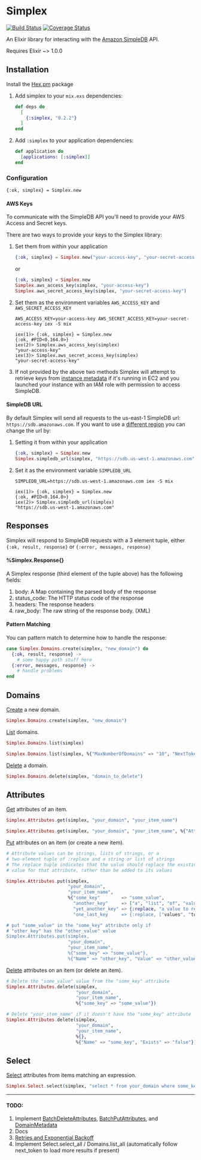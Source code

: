 # Simplex

[![Build Status](https://travis-ci.org/adamkittelson/simplex.svg)](https://travis-ci.org/adamkittelson/simplex)
[![Coverage Status](https://img.shields.io/coveralls/adamkittelson/simplex.svg)](https://coveralls.io/r/adamkittelson/simplex)

An Elixir library for interacting with the [Amazon SimpleDB](http://aws.amazon.com/simpledb/) API.

Requires Elixir ~> 1.0.0

## Installation

Install the [Hex.pm](http://hex.pm) package

1. Add simplex to your `mix.exs` dependencies:

    ```elixir
    def deps do
      [
        {:simplex, "0.2.2"}
      ]
    end
    ```

2. Add `:simplex` to your application dependencies:

    ```elixir
    def application do
      [applications: [:simplex]]
    end
    ```

### Configuration

`{:ok, simplex} = Simplex.new`

#### AWS Keys

To communicate with the SimpleDB API you'll need to provide your AWS Access and Secret keys.

There are two ways to provide your keys to the Simplex library:

1. Set them from within your application
    ```elixir
    {:ok, simplex} = Simplex.new("your-access-key", "your-secret-access-key")
    ```

    or

    ```elixir
    {:ok, simplex} = Simplex.new
    Simplex.aws_access_key(simplex, "your-access-key")
    Simplex.aws_secret_access_key(simplex, "your-secret-access-key")
    ```

2. Set them as the environment variables `AWS_ACCESS_KEY` and `AWS_SECRET_ACCESS_KEY`
    ```
    AWS_ACCESS_KEY=your-access-key AWS_SECRET_ACCESS_KEY=your-secret-access-key iex -S mix
    
    iex(1)> {:ok, simplex} = Simplex.new
    {:ok, #PID<0.164.0>}
    iex(2)> Simplex.aws_access_key(simplex)
    "your-access-key"
    iex(3)> Simplex.aws_secret_access_key(simplex)
    "your-secret-access-key"
    
    ```

3. If not provided by the above two methods Simplex will attempt to retrieve keys from [instance metadata](http://docs.aws.amazon.com/AWSEC2/latest/UserGuide/iam-roles-for-amazon-ec2.html) if it's running in EC2 and you launched your instance with an IAM role with permission to access SimpleDB.

#### SimpleDB URL

By default Simplex will send all requests to the us-east-1 SimpleDB url: `https://sdb.amazonaws.com`. If you want to use a [different region](http://docs.aws.amazon.com/general/latest/gr/rande.html#sdb_region) you can change the url by:

1. Setting it from within your application
    ```elixir
    {:ok, simplex} = Simplex.new
    Simplex.simpledb_url(simplex, "https://sdb.us-west-1.amazonaws.com") 
    ```

2. Set it as the environment variable `SIMPLEDB_URL`
    ```
    SIMPLEDB_URL=https://sdb.us-west-1.amazonaws.com iex -S mix
    
    iex(1)> {:ok, simplex} = Simplex.new
    {:ok, #PID<0.164.0>}
    iex(2)> Simplex.simpledb_url(simplex)
    "https://sdb.us-west-1.amazonaws.com"
    ```

## Responses

Simplex will respond to SimpleDB requests with a 3 element tuple, either `{:ok, result, response}` or `{:error, messages, response}`

#### %Simplex.Response{}

A Simplex response (third element of the tuple above) has the following fields:

1. body: A Map containing the parsed body of the response
2. status_code: The HTTP status code of the response
3. headers: The response headers
4. raw_body: The raw string of the response body. (XML)

#### Pattern Matching

You can pattern match to determine how to handle the response:

  ```elixir
  case Simplex.Domains.create(simplex, "new_domain") do
    {:ok, result, response} ->
      # some happy path stuff here
    {:error, messages, response} ->
      # handle problems
  end
  ```

## Domains

[Create](http://docs.aws.amazon.com/AmazonSimpleDB/latest/DeveloperGuide/SDB_API_CreateDomain.html) a new domain.

  ````elixir
  Simplex.Domains.create(simplex, "new_domain")
  ````

[List](http://docs.aws.amazon.com/AmazonSimpleDB/latest/DeveloperGuide/SDB_API_ListDomains.html) domains.

  ````elixir
  Simplex.Domains.list(simplex)

  Simplex.Domains.list(simplex, %{"MaxNumberOfDomains" => "10", "NextToken" => "token-from-previous-list-response"})
  ````

[Delete](http://docs.aws.amazon.com/AmazonSimpleDB/latest/DeveloperGuide/SDB_API_DeleteDomain.html) a domain.

  ````elixir
  Simplex.Domains.delete(simplex, "domain_to_delete")
  ````

## Attributes

[Get](http://docs.aws.amazon.com/AmazonSimpleDB/latest/DeveloperGuide/SDB_API_GetAttributes.html) attributes of an item.

  ````elixir
  Simplex.Attributes.get(simplex, "your_domain", "your_item_name")

  Simplex.Attributes.get(simplex, "your_domain", "your_item_name", %{"AttributeName" => "some_attribute", "ConsistentRead" => "true"})
  ````

[Put](http://docs.aws.amazon.com/AmazonSimpleDB/latest/DeveloperGuide/SDB_API_PutAttributes.html) attributes on an item (or create a new item).

  ````elixir
  # Attribute values can be strings, lists of strings, or a
  # two-element tuple of :replace and a string or list of strings
  # The replace tuple indicates that the value should replace the existing
  # value for that attribute, rather than be added to its values

  Simplex.Attributes.put(simplex, 
                         "your_domain",
                         "your_item_name",
                         %{"some_key"        => "some_value",
                           "another_key"     => ["a", "list", "of", "values"],
                           "yet_another_key" => {:replace, "a value to replace the existing value(s) of yet_another_key"},
                           "one_last_key     => {:replace, ["values", "to", "replace", "one_last_key's", "previous", "value(s)"]}})

  # put "some_value" in the "some_key" attribute only if
  # "other_key" has the "other_value" value
  Simplex.Attributes.put(simplex, 
                         "your_domain",
                         "your_item_name",
                         %{"some_key" => "some_value"},
                         %{"Name" => "other_key", "Value" => "other_value"})
  ````

[Delete](http://docs.aws.amazon.com/AmazonSimpleDB/latest/DeveloperGuide/SDB_API_DeleteAttributes.html) attributes on an item (or delete an item).

  ````elixir
  # Delete the "some_value" value from the "some_key" attribute
  Simplex.Attributes.delete(simplex, 
                            "your_domain",
                            "your_item_name",
                            %{"some_key" => "some_value"})

  # Delete "your_item_name" if it doesn't have the "some_key" attribute
  Simplex.Attributes.delete(simplex, 
                            "your_domain",
                            "your_item_name",
                            %{},
                            %{"Name" => "some_key", "Exists" => "false"})
  ````

## Select

[Select](http://docs.aws.amazon.com/AmazonSimpleDB/latest/DeveloperGuide/SDB_API_Select.html) attributes from items matching an expression.

  ````elixir
  Simplex.Select.select(simplex, "select * from your_domain where some_key = 'some_value'")
  ````

----

#### TODO:

1. Implement [BatchDeleteAttributes](http://docs.aws.amazon.com/AmazonSimpleDB/latest/DeveloperGuide/SDB_API_BatchDeleteAttributes.html), [BatchPutAttributes](http://docs.aws.amazon.com/AmazonSimpleDB/latest/DeveloperGuide/SDB_API_BatchPutAttributes.html), and [DomainMetadata](http://docs.aws.amazon.com/AmazonSimpleDB/latest/DeveloperGuide/SDB_API_DomainMetadata.html)
2. Docs
3. [Retries and Exponential Backoff](http://docs.aws.amazon.com/AmazonSimpleDB/latest/DeveloperGuide/APIUsage.html#APIErrorRetries)
4. Implement Select.select_all / Domains.list_all (automatically follow next_token to load more results if present)

